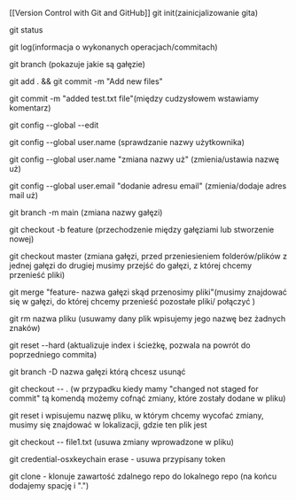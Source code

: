 
[[Version Control with Git and GitHub]]
git init(zainicjalizowanie gita)

git status

git log(informacja o wykonanych operacjach/commitach)

git branch (pokazuje jakie są gałęzie)

git add . && git commit -m "Add new files"

git commit -m "added test.txt file"(między cudzysłowem wstawiamy komentarz)

git config --global --edit

git config --global user.name (sprawdzanie nazwy użytkownika)

git config --global user.name "zmiana nazwy uż" (zmienia/ustawia nazwę uż)

git config --global user.email "dodanie adresu email" (zmienia/dodaje adres mail uż)

git branch -m main (zmiana nazwy gałęzi)

git checkout -b feature (przechodzenie między gałęziami lub stworzenie nowej)

git checkout master (zmiana gałęzi, przed przeniesieniem folderów/plików z jednej gałęzi do drugiej musimy przejść do gałęzi, z której chcemy przenieść pliki)

git merge "feature- nazwa gałęzi skąd przenosimy pliki"(musimy znajdować się w gałęzi, do której chcemy przenieść pozostałe pliki/ połączyć )

git rm nazwa pliku (usuwamy dany plik wpisujemy jego nazwę bez żadnych znaków)

git reset --hard (aktualizuje index i ścieżkę, pozwala na powrót do poprzedniego commita)

git branch -D nazwa gałęzi którą chcesz usunąć

git checkout -- . (w przypadku kiedy mamy "changed not staged for  commit" tą komendą możemy cofnąć zmiany, które zostały dodane w pliku)

git reset i wpisujemu nazwę pliku, w którym chcemy wycofać zmiany, musimy się znajdować w lokalizacji, gdzie ten plik jest

git checkout -- file1.txt (usuwa zmiany wprowadzone w pliku)

git credential-osxkeychain erase - usuwa przypisany token

git clone - klonuje zawartość zdalnego repo do lokalnego repo (na końcu dodajemy spację i ".")